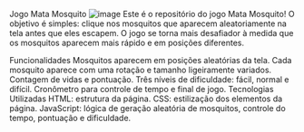 Jogo Mata Mosquito
![image](https://github.com/user-attachments/assets/beabea79-7b44-4fed-85a7-f4d54f475fad)
Este é o repositório do jogo Mata Mosquito! O objetivo é simples: clique nos mosquitos que aparecem aleatoriamente na tela antes que eles escapem. O jogo se torna mais desafiador à medida que os mosquitos aparecem mais rápido e em posições diferentes.

Funcionalidades
Mosquitos aparecem em posições aleatórias da tela.
Cada mosquito aparece com uma rotação e tamanho ligeiramente variados.
Contagem de vidas e pontuação.
Três níveis de dificuldade: fácil, normal e difícil.
Cronômetro para controle de tempo e final de jogo.
Tecnologias Utilizadas
HTML: estrutura da página.
CSS: estilização dos elementos da página.
JavaScript: lógica de geração aleatória de mosquitos, controle do tempo, pontuação e dificuldade.

